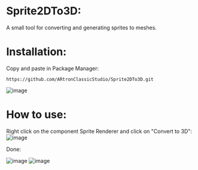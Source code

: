# Sprite2DTo3D:
A small tool for converting and generating sprites to meshes.

# Installation:
Copy and paste in Package Manager:
~~~
https://github.com/ARtronClassicStudio/Sprite2DTo3D.git
~~~
![image](https://user-images.githubusercontent.com/68843488/222916314-39a9914a-e730-45d3-bdc9-c4ec6dc05954.png)

# How to use:

Right click on the component Sprite Renderer and click on "Convert to 3D":
![image](https://user-images.githubusercontent.com/68843488/222916542-7a8baf36-b5f3-4fd2-b0fc-0987469d82a5.png)

Done:

![image](https://user-images.githubusercontent.com/68843488/222916680-144531b4-a2d6-498f-91f4-4505b90c0326.png)
![image](https://user-images.githubusercontent.com/68843488/222916722-4b10d1e1-3e9d-4953-9467-2372cd4aaa49.png)
